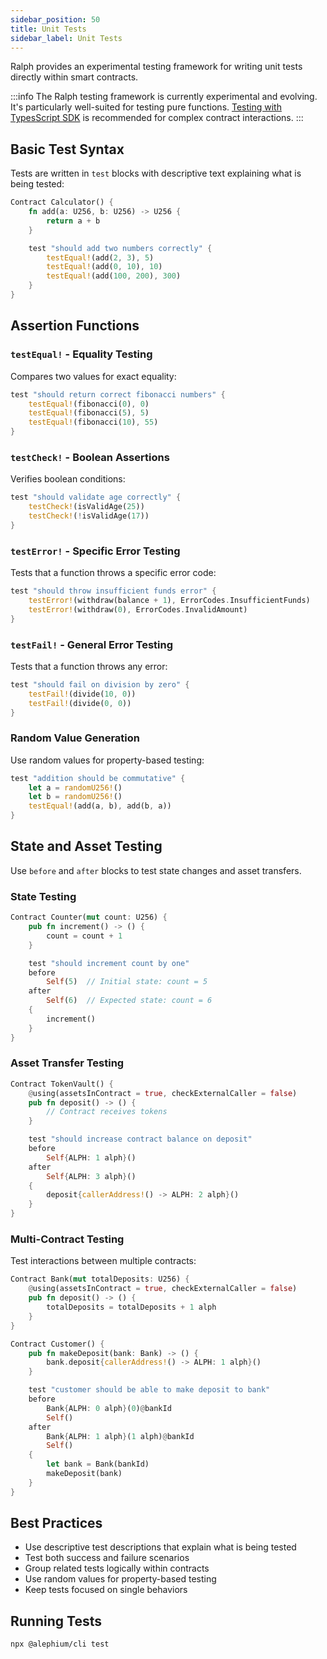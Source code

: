 ```yaml
---
sidebar_position: 50
title: Unit Tests
sidebar_label: Unit Tests
---
```


Ralph provides an experimental testing framework for writing unit tests directly within smart contracts.

:::info
The Ralph testing framework is currently experimental and evolving. It's particularly well-suited for testing pure functions. [Testing with TypesScript SDK](/sdk/testing-and-debugging) is recommended for complex contract interactions.
:::

## Basic Test Syntax

Tests are written in `test` blocks with descriptive text explaining what is being tested:

```rust
Contract Calculator() {
    fn add(a: U256, b: U256) -> U256 {
        return a + b
    }

    test "should add two numbers correctly" {
        testEqual!(add(2, 3), 5)
        testEqual!(add(0, 10), 10)
        testEqual!(add(100, 200), 300)
    }
}
```

## Assertion Functions

### `testEqual!` - Equality Testing
Compares two values for exact equality:

```rust
test "should return correct fibonacci numbers" {
    testEqual!(fibonacci(0), 0)
    testEqual!(fibonacci(5), 5)
    testEqual!(fibonacci(10), 55)
}
```

### `testCheck!` - Boolean Assertions
Verifies boolean conditions:

```rust
test "should validate age correctly" {
    testCheck!(isValidAge(25))
    testCheck!(!isValidAge(17))
}
```

### `testError!` - Specific Error Testing
Tests that a function throws a specific error code:

```rust
test "should throw insufficient funds error" {
    testError!(withdraw(balance + 1), ErrorCodes.InsufficientFunds)
    testError!(withdraw(0), ErrorCodes.InvalidAmount)
}
```

### `testFail!` - General Error Testing
Tests that a function throws any error:

```rust
test "should fail on division by zero" {
    testFail!(divide(10, 0))
    testFail!(divide(0, 0))
}
```

### Random Value Generation
Use random values for property-based testing:

```rust
test "addition should be commutative" {
    let a = randomU256!()
    let b = randomU256!()
    testEqual!(add(a, b), add(b, a))
}
```

## State and Asset Testing

Use `before` and `after` blocks to test state changes and asset transfers.

### State Testing

```rust
Contract Counter(mut count: U256) {
    pub fn increment() -> () {
        count = count + 1
    }

    test "should increment count by one"
    before
        Self(5)  // Initial state: count = 5
    after
        Self(6)  // Expected state: count = 6
    {
        increment()
    }
}
```

### Asset Transfer Testing

```rust
Contract TokenVault() {
    @using(assetsInContract = true, checkExternalCaller = false)
    pub fn deposit() -> () {
        // Contract receives tokens
    }

    test "should increase contract balance on deposit"
    before
        Self{ALPH: 1 alph}()
    after
        Self{ALPH: 3 alph}()
    {
        deposit{callerAddress!() -> ALPH: 2 alph}()
    }
}
```

### Multi-Contract Testing

Test interactions between multiple contracts:

```rust
Contract Bank(mut totalDeposits: U256) {
    @using(assetsInContract = true, checkExternalCaller = false)
    pub fn deposit() -> () {
        totalDeposits = totalDeposits + 1 alph
    }
}

Contract Customer() {
    pub fn makeDeposit(bank: Bank) -> () {
        bank.deposit{callerAddress!() -> ALPH: 1 alph}()
    }

    test "customer should be able to make deposit to bank"
    before
        Bank{ALPH: 0 alph}(0)@bankId
        Self()
    after
        Bank{ALPH: 1 alph}(1 alph)@bankId
        Self()
    {
        let bank = Bank(bankId)
        makeDeposit(bank)
    }
}
```

## Best Practices

- Use descriptive test descriptions that explain what is being tested
- Test both success and failure scenarios
- Group related tests logically within contracts
- Use random values for property-based testing
- Keep tests focused on single behaviors

## Running Tests

```bash
npx @alephium/cli test
```

